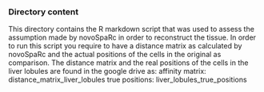 ### Directory content

This directory contains the R markdown script that was used to assess the assumption made by novoSpaRc in order to reconstruct the tissue. In order to run this script you require to have a distance matrix as calculated by novoSpaRc and the actual positions of the cells in the original as comparison. The distance matrix and the real positions of the cells in the liver lobules are found in the google drive as: affinity matrix: distance_matrix_liver_lobules true positions: liver_lobules_true_positions

